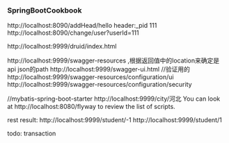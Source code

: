 ### SpringBootCookbook
http://localhost:8090/addHead/hello  header:_pid 111   
http://localhost:8090/change/user?userId=111   

http://localhost:9999/druid/index.html

http://localhost:9999/swagger-resources ,根据返回值中的location来确定是api json的path
http://localhost:9999/swagger-ui.html
//验证用的
http://localhost:9999/swagger-resources/configuration/ui
http://localhost:9999/swagger-resources/configuration/security

//mybatis-spring-boot-starter
http://localhost:9999/city/河北
You can look at http://localhost:8080/flyway to review the list of scripts.

rest result:
http://localhost:9999/student/-1
http://localhost:9999/student/1

todo:
transaction
